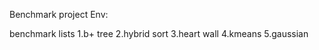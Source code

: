 Benchmark project 
Env: 
     
benchmark lists
1.b+ tree
2.hybrid sort
3.heart wall
4.kmeans
5.gaussian


